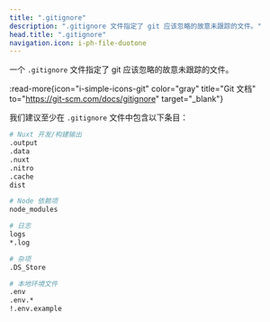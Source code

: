 ```yaml
---
title: ".gitignore"
description: ".gitignore 文件指定了 git 应该忽略的故意未跟踪的文件。"
head.title: ".gitignore"
navigation.icon: i-ph-file-duotone
---
```


一个 `.gitignore` 文件指定了 git 应该忽略的故意未跟踪的文件。

:read-more{icon="i-simple-icons-git" color="gray" title="Git 文档" to="https://git-scm.com/docs/gitignore" target="_blank"}

我们建议至少在 `.gitignore` 文件中包含以下条目：

```bash [.gitignore]
# Nuxt 开发/构建输出
.output
.data
.nuxt
.nitro
.cache
dist

# Node 依赖项
node_modules

# 日志
logs
*.log

# 杂项
.DS_Store

# 本地环境文件
.env
.env.*
!.env.example
```

